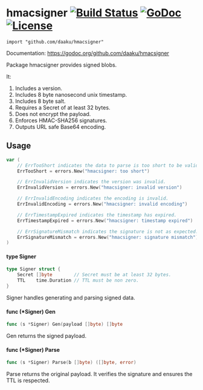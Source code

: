 hmacsigner [![Build Status](https://secure.travis-ci.org/daaku/hmacsigner.png)](http://travis-ci.org/daaku/hmacsigner) [![GoDoc](https://godoc.org/github.com/daaku/hmacsigner?status.svg)](https://godoc.org/github.com/daaku/hmacsigner) [![License](https://img.shields.io/badge/License-BSD%203--Clause-blue.svg)](license)
==========

    import "github.com/daaku/hmacsigner"

Documentation: https://godoc.org/github.com/daaku/hmacsigner

Package hmacsigner provides signed blobs.

It:
1. Includes a version.
1. Includes 8 byte nanosecond unix timestamp.
1. Includes 8 byte salt.
1. Requires a Secret of at least 32 bytes.
1. Does not encrypt the payload.
1. Enforces HMAC-SHA256 signatures.
1. Outputs URL safe Base64 encoding.

## Usage

```go
var (
	// ErrTooShort indicates the data to parse is too short to be valid.
	ErrTooShort = errors.New("hmacsigner: too short")

	// ErrInvalidVersion indicates the version was invalid.
	ErrInvalidVersion = errors.New("hmacsigner: invalid version")

	// ErrInvalidEncoding indicates the encoding is invalid.
	ErrInvalidEncoding = errors.New("hmacsigner: invalid encoding")

	// ErrTimestampExpired indicates the timestamp has expired.
	ErrTimestampExpired = errors.New("hmacsigner: timestamp expired")

	// ErrSignatureMismatch indicates the signature is not as expected.
	ErrSignatureMismatch = errors.New("hmacsigner: signature mismatch")
)
```

#### type Signer

```go
type Signer struct {
	Secret []byte        // Secret must be at least 32 bytes.
	TTL    time.Duration // TTL must be non zero.
}
```

Signer handles generating and parsing signed data.

#### func (*Signer) Gen

```go
func (s *Signer) Gen(payload []byte) []byte
```
Gen returns the signed payload.

#### func (*Signer) Parse

```go
func (s *Signer) Parse(b []byte) ([]byte, error)
```
Parse returns the original payload. It verifies the signature and ensures the
TTL is respected.
